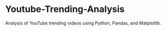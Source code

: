 # Youtube-Trending-Analysis
Analysis of YouTube trending videos using Python, Pandas, and Matplotlib.
